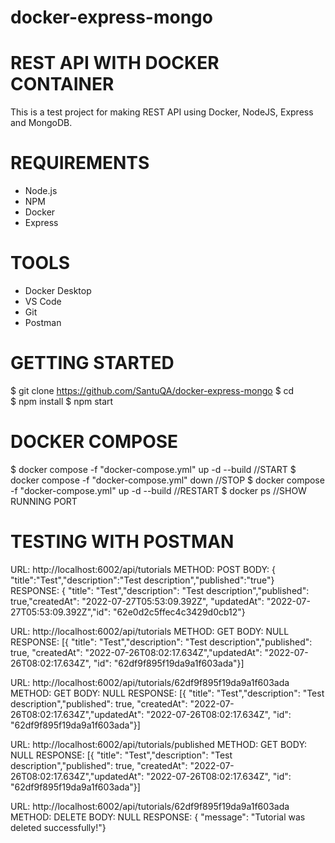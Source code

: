 # docker-express-mongo
# REST API WITH DOCKER CONTAINER
This is a test project for making REST API using Docker, NodeJS, Express and MongoDB.

# REQUIREMENTS

-   Node.js
-   NPM
-   Docker
-   Express

# TOOLS

-   Docker Desktop
-   VS Code
-   Git
-   Postman

# GETTING STARTED

$   git clone https://github.com/SantuQA/docker-express-mongo
$   cd <working-directory>   
$   npm install
$   npm start

# DOCKER COMPOSE

$   docker compose -f "docker-compose.yml" up -d --build                      //START
$   docker compose -f "docker-compose.yml" down                               //STOP
$   docker compose -f "docker-compose.yml" up -d --build                      //RESTART
$   docker ps                                                                 //SHOW RUNNING PORT

# TESTING WITH POSTMAN

<!-- CREATE RESOURCE -->
URL:      http://localhost:6002/api/tutorials METHOD: POST
BODY:     { "title":"Test","description":"Test description","published":"true"}
RESPONSE: { "title": "Test","description": "Test description","published": true,"createdAt": "2022-07-27T05:53:09.392Z",
            "updatedAt": "2022-07-27T05:53:09.392Z","id": "62e0d2c5ffec4c3429d0cb12"}  
<!-- GET RESOURCE -->            
URL:      http://localhost:6002/api/tutorials METHOD: GET
BODY:     NULL
RESPONSE: [{ "title": "Test","description": "Test description","published": true,
             "createdAt": "2022-07-26T08:02:17.634Z","updatedAt": "2022-07-26T08:02:17.634Z",
             "id": "62df9f895f19da9a1f603ada"}]
<!-- GET RESOURCE BY ID -->             
URL:      http://localhost:6002/api/tutorials/62df9f895f19da9a1f603ada METHOD: GET
BODY:     NULL
RESPONSE: [{ "title": "Test","description": "Test description","published": true,
             "createdAt": "2022-07-26T08:02:17.634Z","updatedAt": "2022-07-26T08:02:17.634Z",
             "id": "62df9f895f19da9a1f603ada"}]
<!-- GET RESOURCE BY USING FLAG -->   
URL:      http://localhost:6002/api/tutorials/published METHOD: GET
BODY:     NULL
RESPONSE: [{ "title": "Test","description": "Test description","published": true,
             "createdAt": "2022-07-26T08:02:17.634Z","updatedAt": "2022-07-26T08:02:17.634Z",
             "id": "62df9f895f19da9a1f603ada"}]  
<!-- DELETE RESOURCE BY ID  -->                     
URL:      http://localhost:6002/api/tutorials/62df9f895f19da9a1f603ada METHOD: DELETE
BODY:     NULL
RESPONSE: { "message": "Tutorial was deleted successfully!"} 





